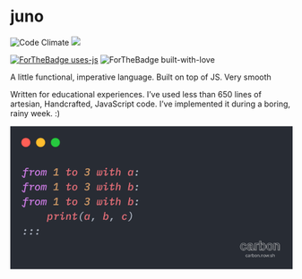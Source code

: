 # juno

![Code Climate](https://codeclimate.com/github/surovv/kleisli/badges/gpa.svg)
![](https://img.shields.io/badge/build-passing-brightgreen)

[![ForTheBadge uses-js](http://ForTheBadge.com/images/badges/uses-js.svg)](http://ForTheBadge.com)
![ForTheBadge built-with-love](http://ForTheBadge.com/images/badges/built-with-love.svg)


A little functional, imperative language. Built on top of JS. Very smooth

Written for educational experiences. I’ve used less than 650 lines of artesian,
Handcrafted, JavaScript code. I’ve implemented it during a boring, rainy week. :)

<div align="center">
  <img src="https://raw.githubusercontent.com/timo-cmd/Juno-lang/master/assets/carbon(6).png"></img>
  </div>
